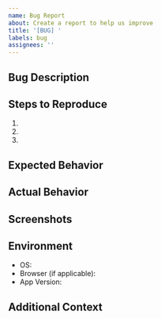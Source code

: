 ```yaml
---
name: Bug Report
about: Create a report to help us improve
title: '[BUG] '
labels: bug
assignees: ''
---
```


## Bug Description

<!-- A clear and concise description of the bug -->

## Steps to Reproduce

1. <!-- Step 1 -->
2. <!-- Step 2 -->
3. <!-- Step 3 -->

## Expected Behavior

<!-- What you expected to happen -->

## Actual Behavior

<!-- What actually happened -->

## Screenshots

<!-- If applicable, add screenshots to help explain your problem -->

## Environment

- OS: <!-- e.g. macOS, Windows, Linux -->
- Browser (if applicable): <!-- e.g. Chrome, Safari -->
- App Version: <!-- e.g. 1.0.0 -->

## Additional Context

<!-- Add any other context about the problem here --> 